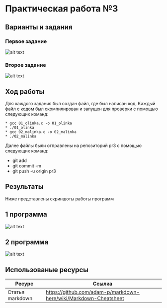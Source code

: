 # Практическая работа №3
## Варианты и задания
### Первое задание
![alt text](https://pp.userapi.com/c849416/v849416541/159039/4wxjHq9aUJ0.jpg)
### Второе задание
![alt text](https://pp.userapi.com/c846323/v846323474/1cb9cf/cqDZvn7khVY.jpg)


## Ход работы
Для каждого задания был создан файл, где был написан код. Каждый файл с кодом был скомпилирован и запущен для проверки с помощью следующих команд:
```
* gcc 01_olinka.c -o 01_olinka
* ./01_olinka
* gcc 02_malinka.c -o 02_malinka
* ./02_malinka
```
Далее файлы были отправлены на репозиторий pr3 с помощью следующих команд:
* git add
* git commit -m
* git push -u origin pr3
## Результаты
Ниже представлены скриншоты работы программ

## 1 программа

![alt text](https://pp.userapi.com/c845016/v845016259/1d3f93/hV4mTl9svag.jpg)

## 2 программа

![alt text](https://pp.userapi.com/c844320/v844320259/1d53d9/YKeYOUQO-Yc.jpg)

## Использованые ресурсы

| Ресурс          | Ссылка                                                           |
| ------------    | -----------------------------------------------------------------|
| Статья markdown | https://github.com/adam-p/markdown-here/wiki/Markdown-Cheatsheet |
